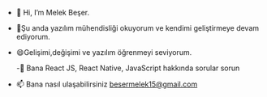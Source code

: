 - 👋 Hi, I’m Melek Beşer.
  
- 🌱Şu anda yazılım mühendisliği okuyorum ve kendimi geliştirmeye devam ediyorum. 

- 😄Gelişimi,değişimi ve yazılım öğrenmeyi seviyorum.

  -💬 Bana React JS, React Native, JavaScript hakkında sorular sorun

- 📫 Bana nasıl ulaşabilirsiniz besermelek15@gmail.com
<!---
Melekbeser/Melekbeser is a ✨ special ✨ repository because its `README.md` (this file) appears on your GitHub profile.
You can click the Preview link to take a look at your changes.
--->
